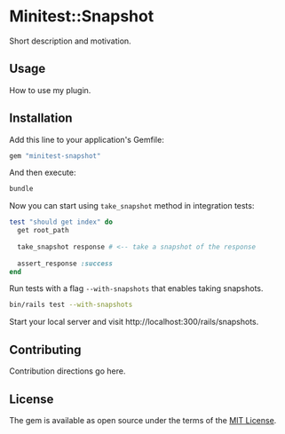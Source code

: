 # Minitest::Snapshot
Short description and motivation.

## Usage
How to use my plugin.

## Installation
Add this line to your application's Gemfile:

```ruby
gem "minitest-snapshot"
```

And then execute:
```bash
bundle
```

Now you can start using `take_snapshot` method in integration tests:
```ruby
test "should get index" do
  get root_path
  
  take_snapshot response # <-- take a snapshot of the response
  
  assert_response :success
end
```

Run tests with a flag `--with-snapshots` that enables taking snapshots.

```bash
bin/rails test --with-snapshots
```

Start your local server and visit http://localhost:300/rails/snapshots.

## Contributing
Contribution directions go here.

## License
The gem is available as open source under the terms of the [MIT License](https://opensource.org/licenses/MIT).
